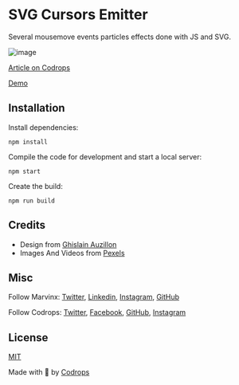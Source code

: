 # SVG Cursors Emitter

Several mousemove events particles effects done with JS and SVG.

![image](https://marvinx.com/assets/images/cursorsemitter-main.png)

[Article on Codrops](https://tympanus.net/codrops/2022/08/24/custom-svg-cursors-with-an-interactive-emitter-effect/)

[Demo](https://marvinx.com/cursors-emitter/)


## Installation

Install dependencies:

```
npm install
```

Compile the code for development and start a local server:

```
npm start
```

Create the build:

```
npm run build
```

## Credits

- Design from [Ghislain Auzillon](https://www.ghislainauzillon.com/)
- Images And Videos from [Pexels](https://www.pexels.com/fr-fr/collections/space-astronauts-mars-srn3hh1/)

## Misc

Follow Marvinx: [Twitter](https://twitter.com/Marvin_X_), [Linkedin](https://www.linkedin.com/in/marlenebruhat/), [Instagram](https://www.instagram.com/marvinx.creative.dev/), [GitHub](https://github.com/marvinx-x)

Follow Codrops: [Twitter](http://www.twitter.com/codrops), [Facebook](http://www.facebook.com/codrops), [GitHub](https://github.com/codrops), [Instagram](https://www.instagram.com/codropsss/)

## License
[MIT](LICENSE)

Made with :blue_heart:  by [Codrops](http://www.codrops.com)
